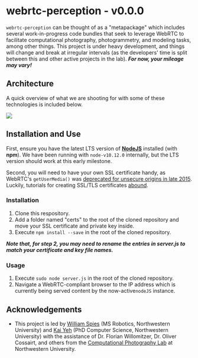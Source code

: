# webrtc-perception - v0.0.0

`webrtc-perception` can be thought of as a "metapackage" which includes several work-in-progress code bundles that seek to leverage WebRTC to facilitate computational photography, photogrammetry, and modeling tasks, among other things. This project is under heavy development, and things will change and break at irregular intervals (as the developers' time is split between this and other active projects in the lab). ***For now, your mileage may vary!***

## Architecture

A quick overview of what we are shooting for with some of these technologies is included below.

![](https://github.com/spieswl/webrtc-perception/blob/master/docs/webrtc-perception_block_diagram.png)

## Installation and Use

First, ensure you have the latest LTS version of **[NodeJS](https://nodejs.org/en/download/)** installed (with **npm**). We have been running with `node-v10.12.0` internally, but the LTS version should work at this early milestone.

Second, you will need to have your own SSL certificate handy, as WebRTC's `getUserMedia()` was [deprecated for unsecure origins in late 2015](https://sites.google.com/a/chromium.org/dev/Home/chromium-security/deprecating-powerful-features-on-insecure-origins). Luckily, tutorials for creating SSL/TLS certificates [abound](https://stackoverflow.com/questions/10175812/how-to-create-a-self-signed-certificate-with-openssl).

### Installation

1. Clone this respository.
2. Add a folder named "certs" to the root of the cloned repository and move your SSL certificate and private key inside.
3. Execute `npm install --save` in the root of the cloned repository.

***Note that, for step 2, you may need to rename the entries in server.js to match your certificate and key file names.***

### Usage

1. Execute `sudo node server.js` in the root of the cloned repository.
2. Navigate a WebRTC-compliant browser to the IP address which is currently being served content by the now-active`nodeJS` instance.

## Acknowledgements

* This project is led by [William Spies](https://spieswl.github.io/) (MS Robotics, Northwestern University) and [Kai Yeh](https://github.com/kaiyeh0913) (PhD Computer Science, Northwestern University) with the assistance of Dr. Florian Willomitzer, Dr. Oliver Cossairt, and others from the [Computational Photography Lab](http://compphotolab.northwestern.edu/) at Northwestern University.
